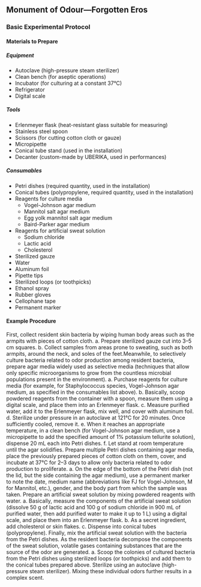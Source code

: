 ## Monument of Odour—Forgotten Eros  
  
### Basic Experimental Protocol
  
#### Materials to Prepare
##### Equipment
- Autoclave (high-pressure steam sterilizer)​  
- Clean bench (for aseptic operations)​  
- Incubator (for culturing at a constant 37°C)​  
- Refrigerator​  
- Digital scale​  
  
##### Tools
- Erlenmeyer flask (heat-resistant glass suitable for measuring)​  
- Stainless steel spoon​  
- Scissors (for cutting cotton cloth or gauze)​  
- Micropipette​  
- Conical tube stand (used in the installation)​  
- Decanter (custom-made by UBERIKA, used in performances)​
   
##### Consumables
- Petri dishes (required quantity, used in the installation)​
- Conical tubes (polypropylene, required quantity, used in the installation)​  
- Reagents for culture media​  
  - Vogel-Johnson agar medium​  
  - Mannitol salt agar medium​  
  - Egg yolk mannitol salt agar medium​  
  - Baird-Parker agar medium​  
- Reagents for artificial sweat solution​  
  - Sodium chloride  ​
  - Lactic acid​  
  - Cholesterol​  
- Sterilized gauze​  
- Water​  
- Aluminum foil​  
- Pipette tips​  
- Sterilized loops (or toothpicks)​  
- Ethanol spray​  
- Rubber gloves​  
- Cellophane tape​  
- Permanent marker​  
  
#### Example Procedure

First, collect resident skin bacteria by wiping human body areas such as the armpits with pieces of cotton cloth.​ a. Prepare sterilized gauze cut into 3–5 cm squares.​ b. Collect samples from areas prone to sweating, such as both armpits, around the neck, and soles of the feet.​
Meanwhile, to selectively culture bacteria related to odor production among resident bacteria, prepare agar media widely used as selective media (techniques that allow only specific microorganisms to grow from the countless microbial populations present in the environment).​ a. Purchase reagents for culture media (for example, for Staphylococcus species, Vogel-Johnson agar medium, as specified in the consumables list above).​ b. Basically, scoop powdered reagents from the container with a spoon, measure them using a digital scale, and place them into an Erlenmeyer flask.​ c. Measure purified water, add it to the Erlenmeyer flask, mix well, and cover with aluminum foil.​ d. Sterilize under pressure in an autoclave at 121°C for 20 minutes. Once sufficiently cooled, remove it.​ e. When it reaches an appropriate temperature, in a clean bench (for Vogel-Johnson agar medium, use a micropipette to add the specified amount of 1% potassium tellurite solution), dispense 20 mL each into Petri dishes.​ f. Let stand at room temperature until the agar solidifies.​
Prepare multiple Petri dishes containing agar media, place the previously prepared pieces of cotton cloth on them, cover, and incubate at 37°C for 2–3 days to allow only bacteria related to odor production to proliferate.​ a. On the edge of the bottom of the Petri dish (not the lid, but the side containing the agar medium), use a permanent marker to note the date, medium name (abbreviations like FJ for Vogel-Johnson, M for Mannitol, etc.), gender, and the body part from which the sample was taken.​
Prepare an artificial sweat solution by mixing powdered reagents with water.​ a. Basically, measure the components of the artificial sweat solution (dissolve 50 g of lactic acid and 100 g of sodium chloride in 900 mL of purified water, then add purified water to make it up to 1 L) using a digital scale, and place them into an Erlenmeyer flask.​ b. As a secret ingredient, add cholesterol or skin flakes.​ c. Dispense into conical tubes (polypropylene).​
Finally, mix the artificial sweat solution with the bacteria from the Petri dishes. As the resident bacteria decompose the components of the sweat solution, volatile gases containing substances that are the source of the odor are generated.​ a. Scoop the colonies of cultured bacteria from the Petri dishes using sterilized loops (or toothpicks) and add them to the conical tubes prepared above.​
Sterilize using an autoclave (high-pressure steam sterilizer). Mixing these individual odors further results in a complex scent.​
